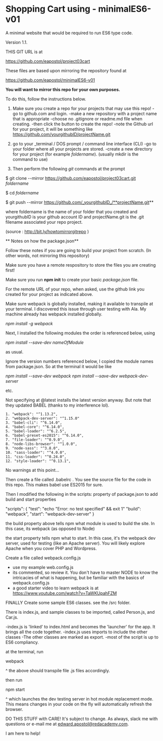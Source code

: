 # Shopping Cart using - minimalES6-v01

A minimal website that would be required to run ES6 type code. 

Version 1.1.

THIS GIT URL is at 

https://github.com/eapostol/project03cart

These files are based upon mirroring the repository found at

https://github.com/eapostol/minimalES6-v01 

**You will want to mirror this repo for your own purposes.**

To do this, follow the instructions below.

1. Make sure you create a repo for your projects that may use this repo!
-go to github.com and login.
-make a new repository with a project name that is appropriate
-choose no .gitignore or readme.md file when creating.
-then click the button to create the repo!
-note the Github url for your project, it will be something like
https://github.com/yourgithubID/projectName.git

2. go to your _terminal / DOS prompt / command line interface (CLI)
-go to your folder where all your projects are stored.
-create a new directory for your project (for example _foldername_). 
 (usually mkdir is the command to use)
 
3. Then perform the following _git_ commands at the prompt

 $ git clone --mirror https://github.com/eapostol/project03cart.git _foldername_
 
 $ cd _foldername_
 
 $ git push --mirror https://github.com/_yourgithubID_/**projectName.git**


where foldername is the name of your folder that you created
and yourgithubID is your github account ID
and projectName.git is the .git filename associated your repo project.
 
(source : http://bit.ly/howtomirrorgitrepo )

**
Notes on how the package.json**
 
Follow these notes if you are going to build your project from scratch.
(In other words, not mirroring this repository)

Make sure you have a remote respository to store the files you are
creating first!

Make sure you run **npm init** to create your basic _package.json_ file.

For the remote URL of your repo, when asked, use the github link you
created for your project as indicated above.

Make sure webpack is globally installed, making it available to transpile
at your terminal. I discovered this issue through user testing with Ala.
My machine already has webpack installed globally.

_npm install -g webpack_

Next, I installed the following modules the order is referenced below,
using 

_npm install --save-dev nameOfModule_
 
as usual. 

Ignore the version numbers referenced below, I copied the module names 
from package.json. So at the terminal it would be like

_npm install --save-dev webpack
npm install --save-dev webpack-dev-server_

etc.

Not specifying at @latest installs the latest version anyway. But 
note that they updated BABEL (thanks to my interference lol).

    1. "webpack": "^1.13.2",
    2. "webpack-dev-server": "^1.15.0"
    3. "babel-cli": "^6.14.0",
    4. "babel-core": "^6.14.0",
    5. "babel-loader": "^6.2.5",
    6. "babel-preset-es2015": "^6.14.0",
    7. "file-loader": "^0.9.0",
    8. "node-libs-browser": "^1.0.0",
    9. "node-sass": "^3.8.0",
    10. "sass-loader": "^4.0.0",
    11. "css-loader": "^0.24.0",
    12. "style-loader": "^0.13.1",


No warnings at this point... 
 
Then create a file called .babelrc . You see the source file for the 
code in this repo. This makes babel use ES2015 for sure.

Then I modified the following in the scripts: property of package.json
to add build and start properties

  "scripts": {
    "test": "echo \"Error: no test specified\" && exit 1"
    "build": "webpack",
    "start": "webpack-dev-server"
  }
  
  the build property above tells npm what module is used to build the site.
  In this case, its webpack (as opposed to Node)
   
   the start property tells npm what to start. In this case, it's 
   the webpack dev server, used for testing (like an Apache server).
   You will likely explore Apache when you cover PHP and Wordpress.

  
 Create a file called webpack.config.js 
  - use my example web.config.js 
  - its commented, so review it. You don't have to master NODE to know
  the intricacies of what is happening, but be familiar with the basics 
  of webpack.config.js
  - a good starter video to learn webpack is at
   https://www.youtube.com/watch?v=TaWKUpahFZM
  

 FINALLY Create some sample ES6 classes. see the /src folder.
 
 There is index.js, and sample classes to be imported, called
 Person.js, and Car.js.
 
 -index.js is 'linked' to index.html and becomes the 'launcher' for
 the app. It brings all the code together.
 -index.js uses imports to include the other classes
 -The other classes are marked as export.
 -most of the script is up to ES6 compliancy.
 
 at the terminal, run 

webpack
 
^ the above should transpile file .js files accordingly.

then run

npm start

^ which launches the dev testing server in hot module replacement mode.
This means changes in your code on the fly will automatically refresh
the browser.
 
 
 DO THIS STUFF with CARE! It's subject to change. As always, slack me
 with questions or e-mail me at edward.apostol@redacademy.com.
 
 I am here to help!
 
 
 
 
 
 